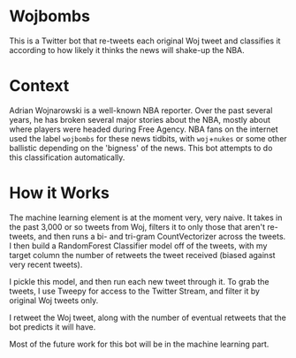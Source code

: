 Wojbombs
========

This is a Twitter bot that re-tweets each original Woj tweet and classifies it according to how likely it thinks the news will shake-up the NBA.

Context
=======

Adrian Wojnarowski is a well-known NBA reporter. Over the past several years, he has broken several major stories about the NBA, mostly about where players were headed during Free Agency. NBA fans on the internet used the label `wojbombs` for these news tidbits, with `woj`+`nukes` or some other ballistic depending on the 'bigness' of the news. This bot attempts to do this classification automatically.

How it Works
============

The machine learning element is at the moment very, very naive. It takes in the past 3,000 or so tweets from Woj, filters it to only those that aren't re-tweets, and then runs a bi- and tri-gram CountVectorizer across the tweets. I then build a RandomForest Classifier model off of the tweets, with my target column the number of retweets the tweet received (biased against very recent tweets). 

I pickle this model, and then run each new tweet through it. To grab the tweets, I use Tweepy for access to the Twitter Stream, and filter it by original Woj tweets only.

I retweet the Woj tweet, along with the number of eventual retweets that the bot predicts it will have.

Most of the future work for this bot will be in the machine learning part. 